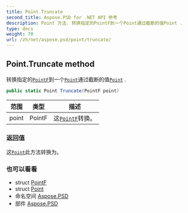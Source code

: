 ```yaml
---
title: Point.Truncate
second_title: Aspose.PSD for .NET API 参考
description: Point 方法. 转换指定的PointF到一个Point通过截断的值Point .
type: docs
weight: 70
url: /zh/net/aspose.psd/point/truncate/
---
```

## Point.Truncate method

转换指定的[`PointF`](../../pointf/)到一个[`Point`](../)通过截断的值[`Point`](../) .

```csharp
public static Point Truncate(PointF point)
```

| 范围 | 类型 | 描述 |
| --- | --- | --- |
| point | PointF | 这[`PointF`](../../pointf/)转换。 |

### 返回值

这[`Point`](../)此方法转换为。

### 也可以看看

* struct [PointF](../../pointf/)
* struct [Point](../)
* 命名空间 [Aspose.PSD](../../point/)
* 部件 [Aspose.PSD](../../../)



